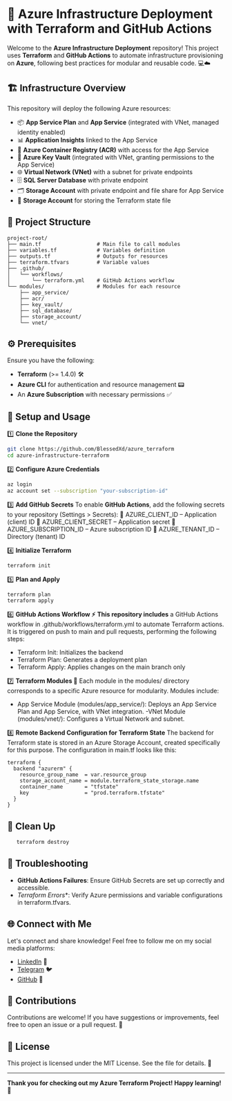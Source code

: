 # 🚀 Azure Infrastructure Deployment with Terraform and GitHub Actions

Welcome to the **Azure Infrastructure Deployment** repository! This project uses **Terraform** and **GitHub Actions** to automate infrastructure provisioning on **Azure**, following best practices for modular and reusable code. 💻☁️

## 🏗️ Infrastructure Overview

This repository will deploy the following Azure resources:
- 📦 **App Service Plan** and **App Service** (integrated with VNet, managed identity enabled)
- 📊 **Application Insights** linked to the App Service
- 🐳 **Azure Container Registry (ACR)** with access for the App Service
- 🔐 **Azure Key Vault** (integrated with VNet, granting permissions to the App Service)
- 🌐 **Virtual Network (VNet)** with a subnet for private endpoints
- 🗄️ **SQL Server Database** with private endpoint
- 🗂️ **Storage Account** with private endpoint and file share for App Service
- 📁 **Storage Account** for storing the Terraform state file

## 📂 Project Structure

```plaintext
project-root/
├── main.tf                  # Main file to call modules
├── variables.tf             # Variables definition
├── outputs.tf               # Outputs for resources
├── terraform.tfvars         # Variable values
├── .github/
│   └── workflows/
│       └── terraform.yml    # GitHub Actions workflow
└── modules/                 # Modules for each resource
    ├── app_service/
    ├── acr/
    ├── key_vault/
    ├── sql_database/
    ├── storage_account/
    └── vnet/
```

## ⚙️ Prerequisites

Ensure you have the following:
- **Terraform** (>= 1.4.0) 🛠️
- **Azure CLI** for authentication and resource management 📟
- An **Azure Subscription** with necessary permissions ✅

## 🚀 Setup and Usage

1️⃣ **Clone the Repository**
```bash
git clone https://github.com/BlessedXd/azure_terraform
cd azure-infrastructure-terraform
```

2️⃣ **Configure Azure Credentials**
```bash
az login
az account set --subscription "your-subscription-id"
```

3️⃣ **Add GitHub Secrets**
To enable **GitHub Actions**, add the following secrets to your repository (Settings > Secrets):
🔑 AZURE_CLIENT_ID – Application (client) ID
🔑 AZURE_CLIENT_SECRET – Application secret
🔑 AZURE_SUBSCRIPTION_ID – Azure subscription ID
🔑 AZURE_TENANT_ID – Directory (tenant) ID

4️⃣ **Initialize Terraform**
```bash
terraform init
```

5️⃣ **Plan and Apply**
```bash
terraform plan
terraform apply
```

6️⃣ **GitHub Actions Workflow ⚡️**
**This repository includes** a GitHub Actions workflow in .github/workflows/terraform.yml to automate Terraform actions. It is triggered on push to main and pull requests, performing the following steps:

- Terraform Init: Initializes the backend
- Terraform Plan: Generates a deployment plan
- Terraform Apply: Applies changes on the main branch only

7️⃣ **Terraform Modules 🧩**
Each module in the modules/ directory corresponds to a specific Azure resource for modularity. Modules include:

- App Service Module (modules/app_service/): Deploys an App Service Plan and App Service, with VNet integration.
-VNet Module (modules/vnet/): Configures a Virtual Network and subnet.

8️⃣ **Remote Backend Configuration for Terraform State**
The backend for Terraform state is stored in an Azure Storage Account, created specifically for this purpose. The configuration in main.tf looks like this:
```plaintext
terraform {
  backend "azurerm" {
    resource_group_name  = var.resource_group
    storage_account_name = module.terraform_state_storage.name
    container_name       = "tfstate"
    key                  = "prod.terraform.tfstate"
  }
}
```
## **🧹 Clean Up**
```bash
   terraform destroy
```

## **🐞 Troubleshooting**

- **GitHub Actions Failures**: Ensure GitHub Secrets are set up correctly and accessible.
- *Terraform Errors**: Verify Azure permissions and variable configurations in terraform.tfvars.


## **🌐 Connect with Me**

Let's connect and share knowledge! Feel free to follow me on my social media platforms:

- [LinkedIn](https://www.linkedin.com/in/valeriy-manuilyk-22430a2b3/) 💼
- [Telegram](https://t.me/stoptalk1n) 🐦
- [GitHub](https://github.com/BlessedXd) 🐙

## **🤝 Contributions**

Contributions are welcome! If you have suggestions or improvements, feel free to open an issue or a pull request. 💬

## **📄 License**

This project is licensed under the MIT License. See the file for details. 📜

---

**Thank you for checking out my Azure Terraform Project! Happy learning! 🎉**